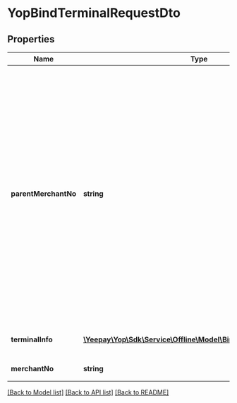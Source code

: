 # YopBindTerminalRequestDto

## Properties
Name | Type | Description | Notes
------------ | ------------- | ------------- | -------------
**parentMerchantNo** | **string** | &lt;div&gt;发起方商户编号。*标准商户收付款方案中此参数与收款商户编号一致；*平台商户收付款方案中此参数为平台商商户编号；*服务商解决方案中，①标准商户收款时，该参数为标准商户商编 ②平台商收款或平台商入驻商户收款时，该参数为平台商商编&lt;/div&gt; | [optional] 
**terminalInfo** | [**\Yeepay\Yop\Sdk\Service\Offline\Model\BindRequestTerminalInfo[]**](BindRequestTerminalInfo.md) | &lt;pre&gt;终端绑机信息列表&lt;/pre&gt; | 
**merchantNo** | **string** | &lt;pre&gt;收单商编&lt;/pre&gt; | 

[[Back to Model list]](../README.md#documentation-for-models) [[Back to API list]](../README.md#documentation-for-api-endpoints) [[Back to README]](../README.md)


